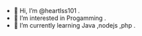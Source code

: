- 👋 Hi, I’m @heartlss101 .
- 👀 I’m interested in Progamming .
- 🌱 I’m currently learning Java ,nodejs ,php .

<!---
heartlss101/heartlss101 is a ✨ special ✨ repository because its `README.md` (this file) appears on your GitHub profile.
You can click the Preview link to take a look at your changes.
--->
